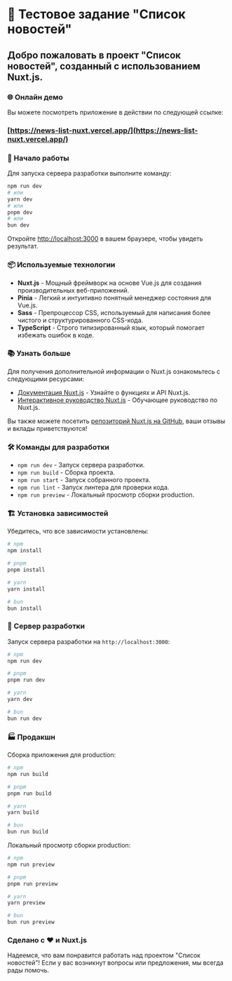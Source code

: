 # 📰 Тестовое задание "Список новостей"

## Добро пожаловать в проект "Список новостей", созданный с использованием Nuxt.js.

### 🌐 Онлайн демо

Вы можете посмотреть приложение в действии по следующей ссылке:

### [https://news-list-nuxt.vercel.app/](https://news-list-nuxt.vercel.app/)

### 🚀 Начало работы

Для запуска сервера разработки выполните команду:

```bash
npm run dev
# или
yarn dev
# или
pnpm dev
# или
bun dev
```

Откройте [http://localhost:3000](http://localhost:3000) в вашем браузере, чтобы увидеть результат.

### 📦 Используемые технологии

- **Nuxt.js** - Мощный фреймворк на основе Vue.js для создания производительных веб-приложений.
- **Pinia** - Легкий и интуитивно понятный менеджер состояния для Vue.js.
- **Sass** - Препроцессор CSS, используемый для написания более чистого и структурированного CSS-кода.
- **TypeScript** - Строго типизированный язык, который помогает избежать ошибок в коде.

### 📚 Узнать больше

Для получения дополнительной информации о Nuxt.js ознакомьтесь с следующими ресурсами:

- [Документация Nuxt.js](https://nuxt.com/docs/getting-started/introduction) - Узнайте о функциях и API Nuxt.js.
- [Интерактивное руководство Nuxt.js](https://nuxt.com/docs/getting-started/installation) - Обучающее руководство по Nuxt.js.

Вы также можете посетить [репозиторий Nuxt.js на GitHub](https://github.com/nuxt/nuxt.js), ваши отзывы и вклады приветствуются!

### 🛠️ Команды для разработки

- `npm run dev` - Запуск сервера разработки.
- `npm run build` - Сборка проекта.
- `npm run start` - Запуск собранного проекта.
- `npm run lint` - Запуск линтера для проверки кода.
- `npm run preview` - Локальный просмотр сборки production.

### 🏗️ Установка зависимостей

Убедитесь, что все зависимости установлены:

```bash
# npm
npm install

# pnpm
pnpm install

# yarn
yarn install

# bun
bun install
```

### 🚀 Сервер разработки

Запуск сервера разработки на `http://localhost:3000`:

```bash
# npm
npm run dev

# pnpm
pnpm run dev

# yarn
yarn dev

# bun
bun run dev
```

### 🏭 Продакшн

Сборка приложения для production:

```bash
# npm
npm run build

# pnpm
pnpm run build

# yarn
yarn build

# bun
bun run build
```

Локальный просмотр сборки production:

```bash
# npm
npm run preview

# pnpm
pnpm run preview

# yarn
yarn preview

# bun
bun run preview
```

### Сделано с ❤️ и Nuxt.js

Надеемся, что вам понравится работать над проектом "Список новостей"! Если у вас возникнут вопросы или предложения, мы всегда рады помочь.